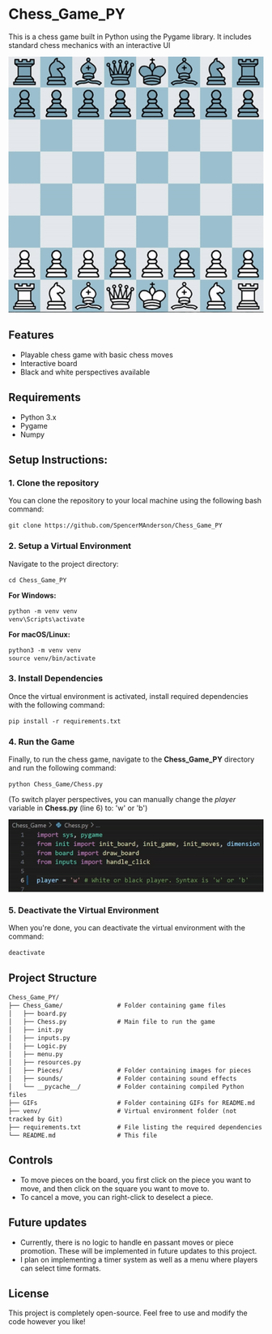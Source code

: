 # Chess_Game_PY

This is a chess game built in Python using the Pygame library. It includes standard chess mechanics with an interactive UI

<div align="center">
    <img src="GIFs/chess_board_demo.gif" alt="Chess Board Demo" />
</div>

## Features
- Playable chess game with basic chess moves
- Interactive board
- Black and white perspectives available

## Requirements
- Python 3.x
- Pygame
- Numpy

## Setup Instructions:

### 1. Clone the repository
You can clone the repository to your local machine using the following bash command:

`git clone https://github.com/SpencerMAnderson/Chess_Game_PY`

### 2. Setup a Virtual Environment
Navigate to the project directory:

`cd Chess_Game_PY`

**For Windows:**
```
python -m venv venv
venv\Scripts\activate
```

**For macOS/Linux:**
```
python3 -m venv venv
source venv/bin/activate
```

### 3. Install Dependencies
Once the virtual environment is activated, install required dependencies with the following command:

`pip install -r requirements.txt`

### 4. Run the Game
Finally, to run the chess game, navigate to the **Chess_Game_PY** directory and run the following command:

`python Chess_Game/Chess.py`

(To switch player perspectives, you can manually change the _player_ variable in **Chess.py** (line 6) to: 'w' or 'b')

<div align="center">
    <img src="GIFs/player_swap_demo.gif" alt="Player Swap Demo" />
</div>

### 5. Deactivate the Virtual Environment
When you're done, you can deactivate the virtual environment with the command:

`deactivate`

## Project Structure
```
Chess_Game_PY/
├── Chess_Game/               # Folder containing game files
│   ├── board.py
│   ├── Chess.py              # Main file to run the game
│   ├── init.py
│   ├── inputs.py
│   ├── Logic.py
│   ├── menu.py
│   ├── resources.py
│   ├── Pieces/               # Folder containing images for pieces
│   ├── sounds/               # Folder containing sound effects
│   └── __pycache__/          # Folder containing compiled Python files
├── GIFs                      # Folder containing GIFs for README.md
├── venv/                     # Virtual environment folder (not tracked by Git)
├── requirements.txt          # File listing the required dependencies
└── README.md                 # This file
```

## Controls
- To move pieces on the board, you first click on the piece you want to move, and then click on the square you want to move to.
- To cancel a move, you can right-click to deselect a piece.

## Future updates
- Currently, there is no logic to handle en passant moves or piece promotion. These will be implemented in future updates to this project.
- I plan on implementing a timer system as well as a menu where players can select time formats.

## License
This project is completely open-source. Feel free to use and modify the code however you like!
